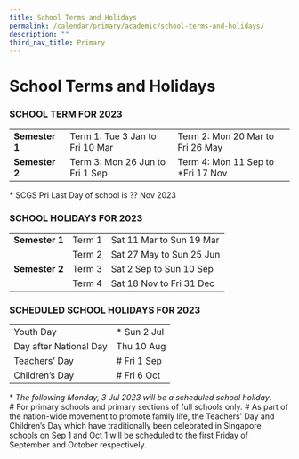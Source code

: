 ```yaml
---
title: School Terms and Holidays
permalink: /calendar/primary/academic/school-terms-and-holidays/
description: ""
third_nav_title: Primary
---
```

# **School Terms and Holidays**

### SCHOOL TERM FOR 2023


|  	|  	|  	|
|---	|---	|---	|
| **Semester 1** 	| Term 1: Tue 3 Jan to Fri 10 Mar 	| Term 2: Mon 20 Mar to Fri 26 May 	|
| **Semester 2** 	| Term 3: Mon 26 Jun to Fri 1 Sep 	| Term 4: Mon 11 Sep to *Fri 17 Nov 	|

\* SCGS Pri Last Day of school is ?? Nov 2023

### SCHOOL HOLIDAYS FOR 2023


|  	|  	|  	|
|---	|---	|---	|
| **Semester 1** 	| Term 1 	| Sat 11 Mar to Sun 19 Mar 	|
|  	| Term 2 	| Sat 27 May to Sun 25 Jun 	|
| **Semester 2** 	| Term 3 	| Sat 2 Sep to Sun 10 Sep 	|
|  	| Term 4 	| Sat 18 Nov to Fri 31 Dec 	|



### SCHEDULED SCHOOL HOLIDAYS FOR 2023

|  	|  	|
|---	|---	|
| Youth Day 	| * Sun 2 Jul 	|
| Day after National Day 	| Thu 10 Aug 	|
| Teachers’ Day 	| # Fri 1 Sep 	|
| Children’s Day 	| # Fri 6 Oct 	|

\* _The following Monday, 3 Jul 2023 will be a scheduled school holiday_.  
\# For primary schools and primary sections of full schools only. # As part of the nation-wide movement to promote family life, the Teachers’ Day and Children’s Day which have traditionally been celebrated in Singapore schools on Sep 1 and Oct 1 will be scheduled to the first Friday of September and October respectively.